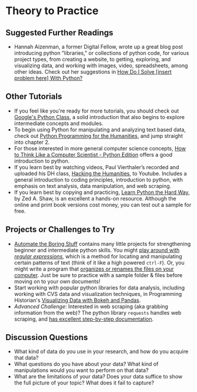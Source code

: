 # Theory to Practice

## Suggested Further Readings

- Hannah Aizenman, a former Digital Fellow, wrote up a great blog post introducing python "libraries," or collections of python code, for various project types, from creating a website, to getting, exploring, and visualizing data, and working with images, video, spreadsheets, among other ideas. Check out her suggestions in [How Do I Solve [insert problem here] With Python?](https://digitalfellows.commons.gc.cuny.edu/2018/02/13/python_libraries/) 

## Other Tutorials

- If you feel like you're ready for more tutorials, you should check out [Google's Python Class](https://developers.google.com/edu/python), a solid introduction that also begins to explore intermediate concepts and modules. 
- To begin using Python for manipulating and analyzing text based data, check out [Python Programming for the Humanities](https://www.karsdorp.io/python-course/), and jump straight into chapter 2.
- For those interested in more general computer science concepts, [How to Think Like a Computer Scientist - Python Edition](https://runestone.academy/runestone/books/published/thinkcspy/index.html) offers a good introduction to python.
- If you learn best by watching videos, Paul Vierthaler’s recorded and uploaded his DH class, [Hacking the Humanities](https://www.youtube.com/playlist?list=PL6kqrM2i6BPIpEF5yHPNkYhjHm-FYWh17), to Youtube. Includes a general introduction to coding principles, introduction to python, with emphasis on text analysis, data manipulation, and web scraping.
- If you learn best by copying and practicing, [Learn Python the Hard Way](https://learnpythonthehardway.org/book/), by Zed A. Shaw, is an excellent a hands-on resource. Although the online and print book versions cost money, you can test out a sample for free. 

## Projects or Challenges to Try

- [Automate the Boring Stuff](https://automatetheboringstuff.com/) contains many little projects for strengthening beginner and intermediate python skills. You might [play around with *regular expressions*](https://automatetheboringstuff.com/2e/chapter7/), which is a method for locating and manipulating certain patterns of text (think of it like a high powered `ctrl-F`). Or, you might write a program that [organizes or renames the files on your computer](https://automatetheboringstuff.com/2e/chapter10/). Just be sure to practice with a sample folder & files before moving on to your own documents!
- Start working with popular python libraries for data analysis, including working with CVS data and visualization techniques, in Programming Historian's [Visualizing Data with Bokeh and Pandas](https://programminghistorian.org/en/lessons/visualizing-with-bokeh).
- *Advanced Challenge*: Interested in web scraping (aka grabbing information from the web)? The python library `requests` handles web scraping, and [has excellent step-by-step documentation](https://requests.readthedocs.io/en/master/).  

## Discussion Questions

- What kind of data do you use in your research, and how do you acquire that data?
- What questions do you have about your data? What kind of manipulations would you want to perform on that data?
- What are the limitations of your data? Does your data suffice to show the full picture of your topic? What does it fail to capture?